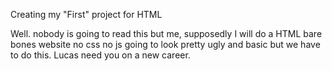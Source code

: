 Creating my "First" project for HTML 

Well. nobody is going to read this but me, supposedly I will do a HTML bare bones website no css no js going to look pretty ugly and basic but we have to do this. Lucas need you on a new career.